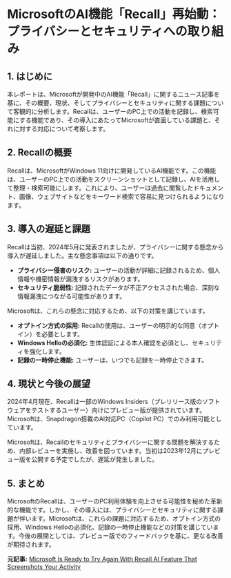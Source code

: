 # MicrosoftのAI機能「Recall」再始動：プライバシーとセキュリティへの取り組み

## 1. はじめに

本レポートは、Microsoftが開発中のAI機能「Recall」に関するニュース記事を基に、その概要、現状、そしてプライバシーとセキュリティに関する課題について客観的に分析します。Recallは、ユーザーのPC上での活動を記録し、検索可能にする機能であり、その導入にあたってMicrosoftが直面している課題と、それに対する対応について考察します。

## 2. Recallの概要

Recallは、MicrosoftがWindows 11向けに開発しているAI機能です。この機能は、ユーザーのPC上での活動をスクリーンショットとして記録し、AIを活用して整理・検索可能にします。これにより、ユーザーは過去に閲覧したドキュメント、画像、ウェブサイトなどをキーワード検索で容易に見つけられるようになります。

## 3. 導入の遅延と課題

Recallは当初、2024年5月に発表されましたが、プライバシーに関する懸念から導入が遅延しました。主な懸念事項は以下の通りです。

* **プライバシー侵害のリスク:** ユーザーの活動が詳細に記録されるため、個人情報や機密情報が漏洩するリスクがあります。
* **セキュリティ脆弱性:** 記録されたデータが不正アクセスされた場合、深刻な情報漏洩につながる可能性があります。

Microsoftは、これらの懸念に対応するため、以下の対策を講じています。

* **オプトイン方式の採用:** Recallの使用は、ユーザーの明示的な同意（オプトイン）を必要とします。
* **Windows Helloの必須化:** 生体認証による本人確認を必須とし、セキュリティを強化します。
* **記録の一時停止機能:** ユーザーは、いつでも記録を一時停止できます。

## 4. 現状と今後の展望

2024年4月現在、Recallは一部のWindows Insiders（プレリリース版のソフトウェアをテストするユーザー）向けにプレビュー版が提供されています。Microsoftは、Snapdragon搭載のAI対応PC（Copilot PC）でのみ利用可能としています。

Microsoftは、Recallのセキュリティとプライバシーに関する問題を解決するため、内部レビューを実施し、改善を図っています。当初は2023年12月にプレビュー版を公開する予定でしたが、遅延が発生しました。

## 5. まとめ

MicrosoftのRecallは、ユーザーのPC利用体験を向上させる可能性を秘めた革新的な機能です。しかし、その導入には、プライバシーとセキュリティに関する課題が伴います。Microsoftは、これらの課題に対応するため、オプトイン方式の採用、Windows Helloの必須化、記録の一時停止機能などの対策を講じています。今後の展開としては、プレビュー版でのフィードバックを基に、更なる改善が期待されます。



**元記事:** [Microsoft Is Ready to Try Again With Recall AI Feature That Screenshots Your Activity](https://tech.yahoo.com/ai/articles/microsoft-ready-try-again-recall-144715807.html)